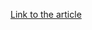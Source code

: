 [Link to the article](https://thehackernews.com/2025/02/new-whoami-attack-exploits-aws-ami-name.html)
